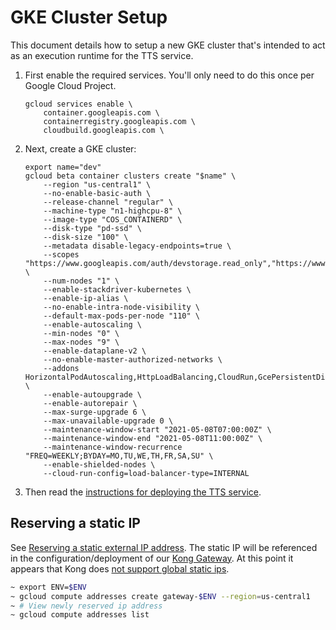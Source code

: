 # GKE Cluster Setup

This document details how to setup a new GKE cluster that's intended to act as
an execution runtime for the TTS service.

1. First enable the required services. You'll only need to do this once per
   Google Cloud Project.

   ```
   gcloud services enable \
       container.googleapis.com \
       containerregistry.googleapis.com \
       cloudbuild.googleapis.com \
   ```

2. Next, create a GKE cluster:

   ```
   export name="dev"
   gcloud beta container clusters create "$name" \
       --region "us-central1" \
       --no-enable-basic-auth \
       --release-channel "regular" \
       --machine-type "n1-highcpu-8" \
       --image-type "COS_CONTAINERD" \
       --disk-type "pd-ssd" \
       --disk-size "100" \
       --metadata disable-legacy-endpoints=true \
       --scopes "https://www.googleapis.com/auth/devstorage.read_only","https://www.googleapis.com/auth/logging.write","https://www.googleapis.com/auth/monitoring","https://www.googleapis.com/auth/servicecontrol","https://www.googleapis.com/auth/service.management.readonly","https://www.googleapis.com/auth/trace.append" \
       --num-nodes "1" \
       --enable-stackdriver-kubernetes \
       --enable-ip-alias \
       --no-enable-intra-node-visibility \
       --default-max-pods-per-node "110" \
       --enable-autoscaling \
       --min-nodes "0" \
       --max-nodes "9" \
       --enable-dataplane-v2 \
       --no-enable-master-authorized-networks \
       --addons HorizontalPodAutoscaling,HttpLoadBalancing,CloudRun,GcePersistentDiskCsiDriver \
       --enable-autoupgrade \
       --enable-autorepair \
       --max-surge-upgrade 6 \
       --max-unavailable-upgrade 0 \
       --maintenance-window-start "2021-05-08T07:00:00Z" \
       --maintenance-window-end "2021-05-08T11:00:00Z" \
       --maintenance-window-recurrence "FREQ=WEEKLY;BYDAY=MO,TU,WE,TH,FR,SA,SU" \
       --enable-shielded-nodes \
       --cloud-run-config=load-balancer-type=INTERNAL
   ```

3. Then read the [instructions for deploying the TTS service](./run/README.md).

## Reserving a static IP

See
[Reserving a static external IP address](https://cloud.google.com/compute/docs/ip-addresses/reserve-static-external-ip-address).
The static IP will be referenced in the configuration/deployment of our
[Kong Gateway](./gateway/README.md). At this point it appears that Kong does
[not support global static ips](https://docs.konghq.com/kubernetes-ingress-controller/1.3.x/deployment/gke/#requirements).

```bash
~ export ENV=$ENV
~ gcloud compute addresses create gateway-$ENV --region=us-central1
~ # View newly reserved ip address
~ gcloud compute addresses list
```

